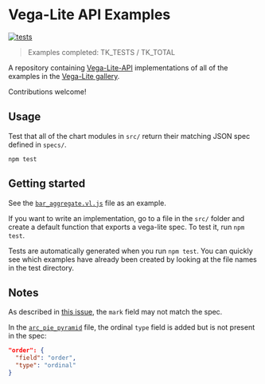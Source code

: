 Vega-Lite API Examples
===
[![tests](https://github.com/mhkeller/vega-lite-api-examples/actions/workflows/node.js.yml/badge.svg)](https://github.com/mhkeller/vega-lite-api-examples/actions/workflows/node.js.yml)

> Examples completed: TK_TESTS / TK_TOTAL

A repository containing [Vega-Lite-API](https://vega.github.io/vega-lite-api/) implementations of all of the examples in the [Vega-Lite gallery](https://vega.github.io/vega-lite/examples/).

Contributions welcome!

## Usage

Test that all of the chart modules in `src/` return their matching JSON spec defined in `specs/`.

```
npm test
```

## Getting started

See the [`bar_aggregate.vl.js`](./src/bar_aggregate.vl.js) file as an example.

If you want to write an implementation, go to a file in the `src/` folder and create a default function that exports a vega-lite spec. To test it, run `npm test`.

Tests are automatically generated when you run `npm test`. You can quickly see which examples have already been created by looking at the file names in the test directory.

## Notes

As described in [this issue](https://github.com/vega/vega-lite-api/issues/440), the `mark` field may not match the spec.

In the [`arc_pie_pyramid`](src/arc_pie_pyramid.vl.js) file, the ordinal `type` field is added but is not present in the spec: 

```json
"order": {
  "field": "order",
  "type": "ordinal"
}
```
